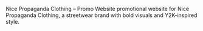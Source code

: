 Nice Propaganda Clothing – Promo Website
promotional website for Nice Propaganda Clothing, a streetwear brand with bold visuals and Y2K-inspired style.
